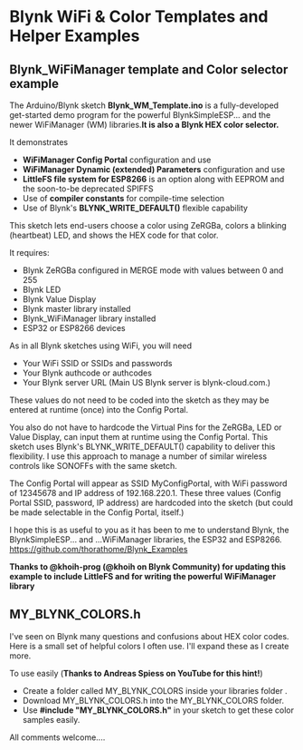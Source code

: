 # Blynk WiFi & Color Templates and Helper Examples

## Blynk_WiFiManager template and Color selector example

The Arduino/Blynk sketch **Blynk_WM_Template.ino** is a fully-developed get-started demo program for the powerful BlynkSimpleESP... and the newer WiFiManager (WM) libraries.**It is also a Blynk HEX color selector.**

It demonstrates 
 * **WiFiManager Config Portal** configuration and use
 * **WiFiManager Dynamic (extended) Parameters** configuration and use
 * **LittleFS file system for ESP8266** is an option along with EEPROM and the soon-to-be deprecated SPIFFS
 * Use of **compiler constants** for compile-time selection
 * Use of Blynk's **BLYNK_WRITE_DEFAULT()** flexible capability
 
This sketch lets end-users choose a color using ZeRGBa, colors a blinking (heartbeat) LED, and shows the HEX code for that color.

It requires:
 * Blynk ZeRGBa configured in MERGE mode with values between 0 and 255
 * Blynk LED
 * Blynk Value Display
 * Blynk master library installed
 * Blynk_WiFiManager library installed
 * ESP32 or ESP8266 devices
 
As in all Blynk sketches using WiFi, you will need
 * Your WiFi SSID or SSIDs and passwords
 * Your Blynk authcode or authcodes
 * Your Blynk server URL (Main US Blynk server is blynk-cloud.com.)
 
These values do not need to be coded into the sketch as they may be entered at runtime (once) into the Config Portal.
 
You also do not have to hardcode the Virtual Pins for the ZeRGBa, LED or Value Display, can input them at runtime using the Config Portal.
This sketch uses Blynk's BLYNK_WRITE_DEFAULT() capability to deliver this flexibility. I use this approach to manage a number of similar wireless controls like SONOFFs with the same sketch.  
 
The Config Portal will appear as SSID MyConfigPortal, with WiFi password of 12345678 and IP address of 192.168.220.1. 
These three values (Config Portal SSID, password, IP address) are hardcoded into the sketch (but could be made selectable in the Config Portal, itself.)
 
I hope this is as useful to you as it has been to me to understand Blynk, the BlynkSimpleESP... and ...WiFiManager libraries, the ESP32 and ESP8266.  https://github.com/thorathome/Blynk_Examples
 
 **Thanks to @khoih-prog (@khoih on Blynk Community) for updating this example to include LittleFS and for writing the powerful WiFiManager library**


## MY_BLYNK_COLORS.h
I've seen on Blynk many questions and confusions about HEX color codes. Here is a small set of helpful colors I often use.  I'll expand these as I create more. 

To use easily (**Thanks to Andreas Spiess on YouTube for this hint!**)
* Create a folder called MY_BLYNK_COLORS inside your libraries folder .  
* Download MY_BLYNK_COLORS.h into the MY_BLYNK_COLORS folder.
* Use **#include "MY_BLYNK_COLORS.h"** in your sketch to get these color samples easily.  

All comments welcome....
